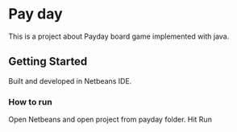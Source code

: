 
# Pay day

This is a project about Payday board game implemented with java.

## Getting Started

Built and developed in Netbeans IDE.

### How to run

Open Netbeans and open project from payday folder. Hit Run

